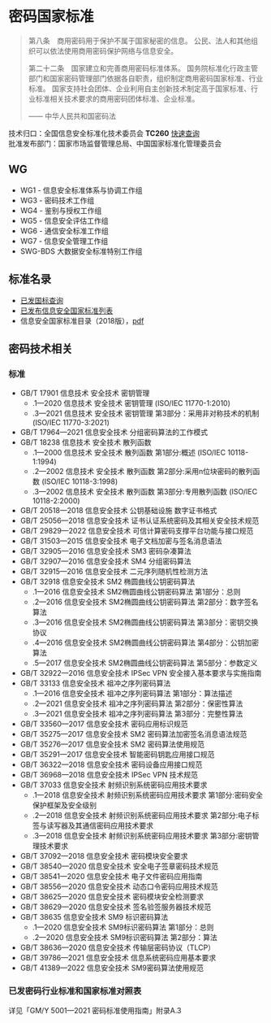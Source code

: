 # 密码国家标准

> 第八条　商用密码用于保护不属于国家秘密的信息。
> 公民、法人和其他组织可以依法使用商用密码保护网络与信息安全。
>
> 第二十二条　国家建立和完善商用密码标准体系。
> 国务院标准化行政主管部门和国家密码管理部门依据各自职责，组织制定商用密码国家标准、行业标准。
> 国家支持社会团体、企业利用自主创新技术制定高于国家标准、行业标准相关技术要求的商用密码团体标准、企业标准。
>
> —— 中华人民共和国密码法

技术归口：全国信息安全标准化技术委员会 **TC260** [快速查询](https://www.tc260.org.cn/advice/list.html)  
批准发布部门：国家市场监督管理总局、中国国家标准化管理委员会  

## WG

- WG1 - 信息安全标准体系与协调工作组
- WG3 - 密码技术工作组
- WG4 - 鉴别与授权工作组
- WG5 - 信息安全评估工作组
- WG6 - 通信安全标准工作组
- WG7 - 信息安全管理工作组
- SWG-BDS 大数据安全标准特别工作组

## 标准名录

- [已发国标查询](https://www.tc260.org.cn/front/bzcx/yfgbcx.html)
- [已发布信息安全国家标准列表](https://www.tc260.org.cn/advice/list.html)
- 信息安全国家标准目录（2018版），[pdf](https://www.tc260.org.cn/file/xxaqgjbzml1.pdf)

## 密码技术相关

### 标准

- GB/T 17901 信息技术 安全技术 密钥管理
  - .1—2020 信息技术 安全技术 密钥管理 (ISO/IEC 11770-1:2010)
  - .3—2021 信息技术 安全技术 密钥管理 第3部分：采用非对称技术的机制 (ISO/IEC 11770-3:2021)
- GB/T 17964—2021 信息安全技术 分组密码算法的工作模式
- GB/T 18238 信息技术 安全技术 散列函数
  - .1—2000 信息技术 安全技术 散列函数 第1部分:概述 (ISO/IEC 10118-1:1994)
  - .2—2002 信息技术 安全技术 散列函数 第2部分:采用n位块密码的散列函数 (ISO/IEC 10118-3:1998)
  - .3—2002 信息技术 安全技术 散列函数 第3部分:专用散列函数 (ISO/IEC 10118-2:2000)
- GB/T 20518—2018 信息安全技术 公钥基础设施 数字证书格式
- GB/T 25056—2018 信息安全技术 证书认证系统密码及其相关安全技术规范
- GB/T 29829—2022 信息安全技术 可信计算密码支撑平台功能与接口规范
- GB/T 31503—2015 信息安全技术 电子文档加密与签名消息语法
- GB/T 32905—2016 信息安全技术 SM3 密码杂凑算法
- GB/T 32907—2016 信息安全技术 SM4 分组密码算法
- GB/T 32915—2016 信息安全技术 二元序列随机性检测方法
- GB/T 32918 信息安全技术 SM2 椭圆曲线公钥密码算法
  - .1—2016 信息安全技术 SM2椭圆曲线公钥密码算法 第1部分：总则
  - .2—2016 信息安全技术 SM2椭圆曲线公钥密码算法 第2部分：数字签名算法
  - .3—2016 信息安全技术 SM2椭圆曲线公钥密码算法 第3部分：密钥交换协议
  - .4—2016 信息安全技术 SM2椭圆曲线公钥密码算法 第4部分：公钥加密算法
  - .5—2017 信息安全技术 SM2椭圆曲线公钥密码算法 第5部分：参数定义
- GB/T 32922—2016 信息安全技术 IPSec VPN 安全接入基本要求与实施指南
- GB/T 33133 信息安全技术 祖冲之序列密码算法
  - .1—2016 信息安全技术 祖冲之序列密码算法 第1部分：算法描述
  - .2—2021 信息安全技术 祖冲之序列密码算法 第2部分：保密性算法
  - .3—2021 信息安全技术 祖冲之序列密码算法 第3部分：完整性算法
- GB/T 33560—2017 信息安全技术 密码应用标识规范
- GB/T 35275—2017 信息安全技术 SM2 密码算法加密签名消息语法规范
- GB/T 35276—2017 信息安全技术 SM2 密码算法使用规范
- GB/T 35291—2017 信息安全技术 智能密码钥匙应用接口规范
- GB/T 36322—2018 信息安全技术 密码设备应用接口规范
- GB/T 36968—2018 信息安全技术 IPSec VPN 技术规范
- GB/T 37033 信息安全技术 射频识别系统密码应用技术要求
  - .1—2018 信息安全技术 射频识别系统密码应用技术要求 第1部分:密码安全保护框架及安全级别
  - .2—2018 信息安全技术 射频识别系统密码应用技术要求 第2部分:电子标签与读写器及其通信密码应用技术要求
  - .3—2018 信息安全技术 射频识别系统密码应用技术要求 第3部分:密钥管理技术要求
- GB/T 37092—2018 信息安全技术 密码模块安全要求
- GB/T 38540—2020 信息安全技术 安全电子签章密码技术规范
- GB/T 38541—2020 信息安全技术 电子文件密码应用指南
- GB/T 38556—2020 信息安全技术 动态口令密码应用技术规范
- GB/T 38625—2020 信息安全技术 密码模块安全检测要求
- GB/T 38629—2020 信息安全技术 签名验签服务器技术规范
- GB/T 38635 信息安全技术 SM9 标识密码算法
  - .1—2020 信息安全技术 SM9标识密码算法 第1部分：总则
  - .2—2020 信息安全技术 SM9标识密码算法 第2部分：算法
- GB/T 38636—2020 信息安全技术 传输层密码协议（TLCP）
- GB/T 39786—2021 信息安全技术 信息系统密码应用基本要求
- GB/T 41389—2022 信息安全技术 SM9密码算法使用规范

### 已发密码行业标准和国家标准对照表

详见「GM/Y 5001—2021 密码标准使用指南」附录A.3
